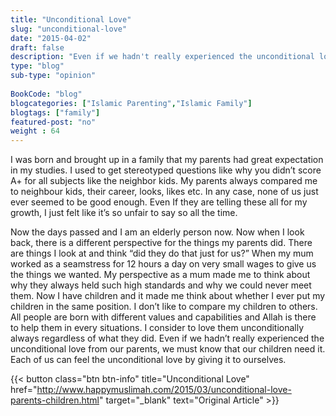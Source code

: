```yaml
--- 
title: "Unconditional Love" 
slug: "unconditional-love"
date: "2015-04-02" 
draft: false 
description: "Even if we hadn't really experienced the unconditional love from our parents, we must know that our children need it." 
type: "blog"
sub-type: "opinion" 
 
BookCode: "blog"
blogcategories: ["Islamic Parenting","Islamic Family"]
blogtags: ["family"]
featured-post: "no"
weight : 64
---  
```

 I was born and brought up in a family that my parents had great expectation in my studies. I used to get stereotyped questions like why you didn&#8217;t score A+ for all subjects like the neighbor kids. My parents always compared me to neighbour kids, their career, looks, likes etc. In any case, none of us just ever seemed to be good enough. Even If they are telling these all for my growth, I just felt like it&#8217;s so unfair to say so all the time.

Now the days passed and I am an elderly person now. Now when I look back, there is a different perspective for the things my parents did. There are things I look at and think “did they do that just for us?” When my mum worked as a seamstress for 12 hours a day on very small wages to give us the things we wanted. My perspective as a mum made me to think about why they always held such high standards and why we could never meet them. Now I have children and it made me think about whether I ever put my children in the same position. I don&#8217;t like to compare my children to others. All people are born with different values and capabilities and Allah is there to help them in every situations. I consider to love them unconditionally always regardless of what they did. Even if we hadn&#8217;t really experienced the unconditional love from our parents, we must know that our children need it. Each of us can feel the unconditional love by giving it to ourselves.

{{< button class="btn btn-info" title="Unconditional Love" href="http://www.happymuslimah.com/2015/03/unconditional-love-parents-children.html" target="_blank" text="Original Article" >}}
